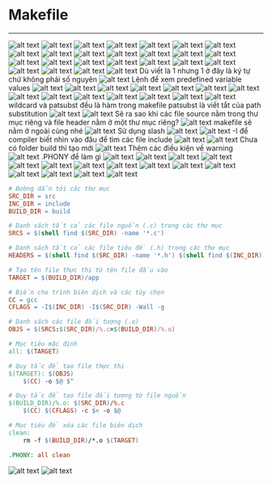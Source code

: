 # Makefile
---
![alt text](image.png)
![alt text](image-1.png)
![alt text](image-2.png)
![alt text](image-3.png)
![alt text](image-4.png)
![alt text](image-5.png)
![alt text](image-6.png)
![alt text](image-7.png)
![alt text](image-8.png)
![alt text](image-9.png)
![alt text](image-10.png)
![alt text](image-11.png)
![alt text](image-12.png)
![alt text](image-13.png)
![alt text](image-14.png)
![alt text](image-15.png)
![alt text](image-16.png)
![alt text](image-17.png)
![alt text](image-18.png)
![alt text](image-19.png)
![alt text](image-20.png)
![alt text](image-21.png)
![alt text](image-22.png)
![alt text](image-23.png)
![alt text](image-24.png)
Dù viết là 1 nhưng 1 ở đây là ký tự chứ không phải số nguyên
![alt text](image-25.png)
Lệnh để xem predefined variable values
![alt text](image-26.png)
![alt text](image-27.png)
![alt text](image-28.png)
![alt text](image-29.png)
![alt text](image-30.png)
![alt text](image-31.png)
![alt text](image-32.png)
![alt text](image-33.png)
![alt text](image-34.png)
![alt text](image-35.png)
![alt text](image-36.png)
![alt text](image-37.png)
![alt text](image-38.png)
![alt text](image-39.png)
wildcard và patsubst đều là hàm trong makefile
patsubst là viết tắt của path substitution
![alt text](image-40.png)
![alt text](image-41.png)
Sẽ ra sao khi các file source nằm trong thư mục riêng và file header nằm ở một thư mục riêng?
![alt text](image-42.png)
makefile sẽ nằm ở ngoài cùng nhé
![alt text](image-43.png)
Sử dụng slash
![alt text](image-44.png)
![alt text](image-45.png)
-I để compiler biết nhìn vào đâu để tìm các file include
![alt text](image-46.png)
![alt text](image-47.png)
Chưa có folder build thì tạo mới
![alt text](image-48.png)
Thêm các điều kiện về warning
![alt text](image-49.png)
.PHONY để làm gì
![alt text](image-50.png)
![alt text](image-51.png)
![alt text](image-52.png)
![alt text](image-53.png)
![alt text](image-54.png)
![alt text](image-55.png)
![alt text](image-56.png)
![alt text](image-57.png)
![alt text](image-58.png)
![alt text](image-59.png)
![alt text](image-60.png)
![alt text](image-61.png)
![alt text](image-62.png)
![alt text](image-63.png)
![alt text](image-64.png)

```makefile
# Đường dẫn tới các thư mục
SRC_DIR = src
INC_DIR = include
BUILD_DIR = build

# Danh sách tất cả các file nguồn (.c) trong các thư mục
SRCS = $(shell find $(SRC_DIR) -name '*.c')

# Danh sách tất cả các file tiêu đề (.h) trong các thư mục
HEADERS = $(shell find $(SRC_DIR) -name '*.h') $(shell find $(INC_DIR) -name '*.h')

# Tạo tên file thực thi từ tên file đầu vào
TARGET = $(BUILD_DIR)/app

# Biến cho trình biên dịch và các tùy chọn
CC = gcc
CFLAGS = -I$(INC_DIR) -I$(SRC_DIR) -Wall -g

# Danh sách các file đối tượng (.o)
OBJS = $(SRCS:$(SRC_DIR)/%.c=$(BUILD_DIR)/%.o)

# Mục tiêu mặc định
all: $(TARGET)

# Quy tắc để tạo file thực thi
$(TARGET): $(OBJS)
	$(CC) -o $@ $^

# Quy tắc để tạo file đối tượng từ file nguồn
$(BUILD_DIR)/%.o: $(SRC_DIR)/%.c
	$(CC) $(CFLAGS) -c $< -o $@

# Mục tiêu để xóa các file biên dịch
clean:
	rm -f $(BUILD_DIR)/*.o $(TARGET)

.PHONY: all clean
```
![alt text](image-65.png)
![alt text](image-66.png)
